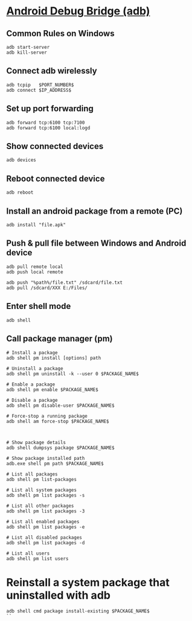 
[<h1>Android Debug Bridge (adb)</h1>](https://developer.android.com/tools/adb)

## Common Rules on Windows
```
adb start-server
adb kill-server
```

## Connect adb wirelessly
```
adb tcpip   $PORT_NUMBER$
adb connect $IP_ADDRESS$
```

## Set up port forwarding
```
adb forward tcp:6100 tcp:7100
adb forward tcp:6100 local:logd
```

## Show connected devices
```
adb devices
```

## Reboot connected device
```
adb reboot
```

## Install an android package from a remote (PC)
```
adb install "file.apk"
```

## Push & pull file between Windows and Android device
```
adb pull remote local
adb push local remote

adb push "%path%/file.txt" /sdcard/file.txt
adb pull /sdcard/XXX E:/Files/
```

## Enter shell mode
```
adb shell
```

## Call package manager (pm)
```
# Install a package
adb shell pm install [options] path

# Uninstall a package
adb shell pm uninstall -k --user 0 $PACKAGE_NAME$

# Enable a package
adb shell pm enable $PACKAGE_NAME$

# Disable a package
adb shell pm disable-user $PACKAGE_NAME$

# Force-stop a running package
adb shell am force-stop $PACKAGE_NAME$



# Show package details
adb shell dumpsys package $PACKAGE_NAME$

# Show package installed path
adb.exe shell pm path $PACKAGE_NAME$

# List all packages
adb shell pm list-packages

# List all system packages
adb shell pm list packages -s

# List all other packages
adb shell pm list packages -3

# List all enabled packages
adb shell pm list packages -e

# List all disabled packages
adb shell pm list packages -d

# List all users
adb shell pm list users
```


# Reinstall a system package that uninstalled with adb
```
adb shell cmd package install-existing $PACKAGE_NAME$
``